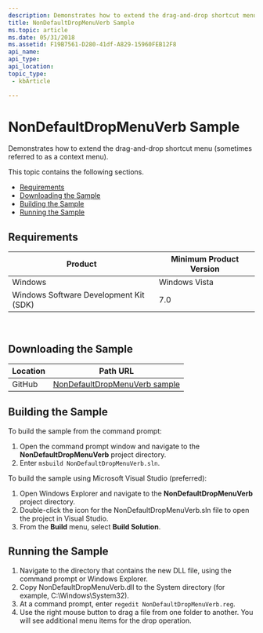```yaml
---
description: Demonstrates how to extend the drag-and-drop shortcut menu (sometimes referred to as a context menu).
title: NonDefaultDropMenuVerb Sample
ms.topic: article
ms.date: 05/31/2018
ms.assetid: F19B7561-D280-41df-A829-15960FEB12F8
api_name: 
api_type: 
api_location: 
topic_type: 
 - kbArticle

---
```


# NonDefaultDropMenuVerb Sample

Demonstrates how to extend the drag-and-drop shortcut menu (sometimes referred to as a context menu).

This topic contains the following sections.

- [Requirements](#requirements)
- [Downloading the Sample](#downloading-the-sample)
- [Building the Sample](#building-the-sample)
- [Running the Sample](#running-the-sample)

## Requirements



| Product                                | Minimum Product Version |
|----------------------------------------|-------------------------|
| Windows                                | Windows Vista           |
| Windows Software Development Kit (SDK) | 7.0                     |



 

## Downloading the Sample

| Location      | Path URL                                                                                             |
|---------------|------------------------------------------------------------------------------------------------------|
| GitHub  | [NonDefaultDropMenuVerb sample](https://github.com/microsoft/Windows-classic-samples/tree/master/Samples/Win7Samples/winui/shell/appshellintegration/NonDefaultDropMenuVerb) |

## Building the Sample

To build the sample from the command prompt:

1.  Open the command prompt window and navigate to the **NonDefaultDropMenuVerb** project directory.
2.  Enter `msbuild NonDefaultDropMenuVerb.sln`.

To build the sample using Microsoft Visual Studio (preferred):

1.  Open Windows Explorer and navigate to the **NonDefaultDropMenuVerb** project directory.
2.  Double-click the icon for the NonDefaultDropMenuVerb.sln file to open the project in Visual Studio.
3.  From the **Build** menu, select **Build Solution**.

## Running the Sample

1.  Navigate to the directory that contains the new DLL file, using the command prompt or Windows Explorer.
2.  Copy NonDefaultDropMenuVerb.dll to the System directory (for example, C:\\Windows\\System32).
3.  At a command prompt, enter `regedit NonDefaultDropMenuVerb.reg`.
4.  Use the right mouse button to drag a file from one folder to another. You will see additional menu items for the drop operation.

 

 



